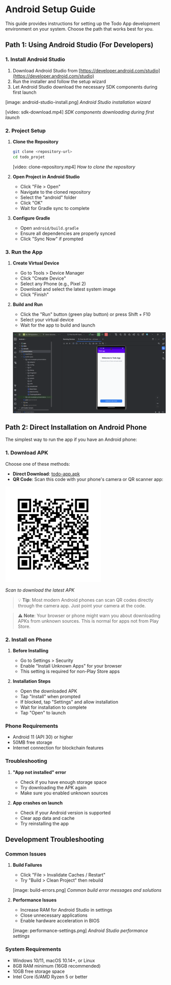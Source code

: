 # Android Setup Guide

This guide provides instructions for setting up the Todo App development environment on your system. Choose the path that works best for you.


## Path 1: Using Android Studio (For Developers)

### 1. Install Android Studio
1. Download Android Studio from [https://developer.android.com/studio](https://developer.android.com/studio)
2. Run the installer and follow the setup wizard
3. Let Android Studio download the necessary SDK components during first launch

[image: android-studio-install.png]
*Android Studio installation wizard*

[video: sdk-download.mp4]
*SDK components downloading during first launch*

### 2. Project Setup
1. **Clone the Repository**
   ```bash
   git clone <repository-url>
   cd todo_projet
   ```

   [video: clone-repository.mp4]
   *How to clone the repository*

2. **Open Project in Android Studio**
   - Click "File > Open"
   - Navigate to the cloned repository
   - Select the "android" folder
   - Click "OK"
   - Wait for Gradle sync to complete


3. **Configure Gradle**
   - Open `android/build.gradle`
   - Ensure all dependencies are properly synced
   - Click "Sync Now" if prompted


### 3. Run the App
1. **Create Virtual Device**
   - Go to Tools > Device Manager
   - Click "Create Device"
   - Select any Phone (e.g., Pixel 2)
   - Download and select the latest system image
   - Click "Finish"


2. **Build and Run**
   - Click the "Run" button (green play button) or press Shift + F10
   - Select your virtual device
   - Wait for the app to build and launch

   ![Building and running the app](screenshots/build-and-run.png)

## Path 2: Direct Installation on Android Phone

The simplest way to run the app if you have an Android phone:

### 1. Download APK
Choose one of these methods:
- **Direct Download**: [todo-app.apk](https://github.com/filiksyos/androidtodo/releases/download/1.0.0/todo-app.apk)
- **QR Code**: Scan this code with your phone's camera or QR scanner app:

![Download QR](screenshots/download-qr.png)

*Scan to download the latest APK*

> 💡 **Tip**: Most modern Android phones can scan QR codes directly through the camera app. Just point your camera at the code.

> ⚠️ **Note**: Your browser or phone might warn you about downloading APKs from unknown sources. This is normal for apps not from Play Store.

### 2. Install on Phone
1. **Before Installing**
   - Go to Settings > Security
   - Enable "Install Unknown Apps" for your browser
   - This setting is required for non-Play Store apps

2. **Installation Steps**
   - Open the downloaded APK
   - Tap "Install" when prompted
   - If blocked, tap "Settings" and allow installation
   - Wait for installation to complete
   - Tap "Open" to launch

### Phone Requirements
- Android 11 (API 30) or higher
- 50MB free storage
- Internet connection for blockchain features

### Troubleshooting
1. **"App not installed" error**
   - Check if you have enough storage space
   - Try downloading the APK again
   - Make sure you enabled unknown sources

2. **App crashes on launch**
   - Check if your Android version is supported
   - Clear app data and cache
   - Try reinstalling the app

## Development Troubleshooting

### Common Issues
1. **Build Failures**
   - Click "File > Invalidate Caches / Restart"
   - Try "Build > Clean Project" then rebuild

   [image: build-errors.png]
   *Common build error messages and solutions*

2. **Performance Issues**
   - Increase RAM for Android Studio in settings
   - Close unnecessary applications
   - Enable hardware acceleration in BIOS

   [image: performance-settings.png]
   *Android Studio performance settings*

### System Requirements
- Windows 10/11, macOS 10.14+, or Linux
- 8GB RAM minimum (16GB recommended)
- 10GB free storage space
- Intel Core i5/AMD Ryzen 5 or better

